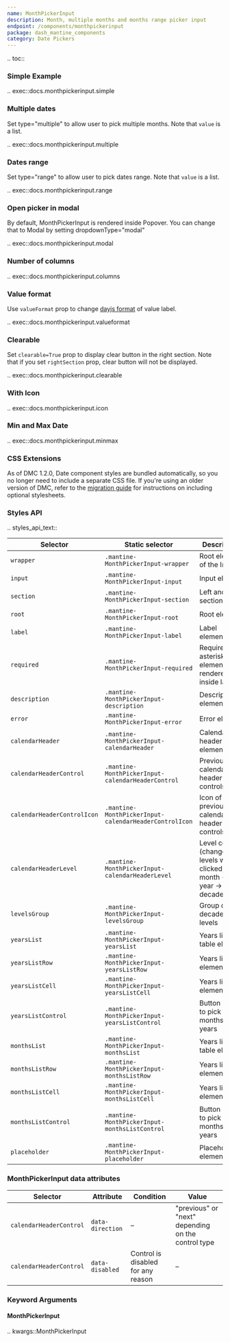 ```yaml
---
name: MonthPickerInput
description: Month, multiple months and months range picker input
endpoint: /components/monthpickerinput
package: dash_mantine_components
category: Date Pickers
---
```


.. toc::



### Simple Example

.. exec::docs.monthpickerinput.simple

### Multiple dates

Set type="multiple" to allow user to pick multiple months.  Note that `value` is a list.

.. exec::docs.monthpickerinput.multiple

### Dates range

Set type="range" to allow user to pick dates range. Note that `value` is a list.

.. exec::docs.monthpickerinput.range

### Open picker in modal

By default, MonthPickerInput is rendered inside Popover. You can change that to Modal by setting dropdownType="modal"

.. exec::docs.monthpickerinput.modal

### Number of columns

.. exec::docs.monthpickerinput.columns

### Value format

Use `valueFormat` prop to change [dayjs format](https://day.js.org/docs/en/display/format) of value label.

.. exec::docs.monthpickerinput.valueformat


### Clearable

Set `clearable=True` prop to display clear button in the right section. Note that if you set `rightSection` prop, clear button will not be displayed.

.. exec::docs.monthpickerinput.clearable


### With Icon

.. exec::docs.monthpickerinput.icon


### Min and Max Date

.. exec::docs.monthpickerinput.minmax


### CSS Extensions

As of DMC 1.2.0, Date component styles are bundled automatically, so you no longer need to include a separate CSS file.
If you're using an older version of DMC, refer to the [migration guide](/migration) for instructions on including optional stylesheets.



### Styles API

.. styles_api_text::

| Selector                   | Static selector                                        | Description                                                           |
| ---------------------------| ------------------------------------------------------ | --------------------------------------------------------------------- |
| `wrapper`                  | `.mantine-MonthPickerInput-wrapper`                    | Root element of the Input                                              |
| `input`                    | `.mantine-MonthPickerInput-input`                      | Input element                                                         |
| `section`                  | `.mantine-MonthPickerInput-section`                    | Left and right sections                                                |
| `root`                     | `.mantine-MonthPickerInput-root`                       | Root element                                                          |
| `label`                    | `.mantine-MonthPickerInput-label`                      | Label element                                                         |
| `required`                 | `.mantine-MonthPickerInput-required`                   | Required asterisk element, rendered inside label                       |
| `description`              | `.mantine-MonthPickerInput-description`                | Description element                                                    |
| `error`                    | `.mantine-MonthPickerInput-error`                      | Error element                                                         |
| `calendarHeader`           | `.mantine-MonthPickerInput-calendarHeader`             | Calendar header root element                                           |
| `calendarHeaderControl`     | `.mantine-MonthPickerInput-calendarHeaderControl`      | Previous/next calendar header controls                                 |
| `calendarHeaderControlIcon` | `.mantine-MonthPickerInput-calendarHeaderControlIcon`  | Icon of previous/next calendar header controls                         |
| `calendarHeaderLevel`       | `.mantine-MonthPickerInput-calendarHeaderLevel`        | Level control (changes levels when clicked, month -> year -> decade)   |
| `levelsGroup`              | `.mantine-MonthPickerInput-levelsGroup`                | Group of decades levels                                                |
| `yearsList`                | `.mantine-MonthPickerInput-yearsList`                  | Years list table element                                               |
| `yearsListRow`             | `.mantine-MonthPickerInput-yearsListRow`               | Years list row element                                                 |
| `yearsListCell`            | `.mantine-MonthPickerInput-yearsListCell`              | Years list cell element                                                |
| `yearsListControl`         | `.mantine-MonthPickerInput-yearsListControl`           | Button used to pick months and years                                   |
| `monthsList`               | `.mantine-MonthPickerInput-monthsList`                 | Years list table element                                               |
| `monthsListRow`            | `.mantine-MonthPickerInput-monthsListRow`              | Years list row element                                                 |
| `monthsListCell`           | `.mantine-MonthPickerInput-monthsListCell`             | Years list cell element                                                |
| `monthsListControl`        | `.mantine-MonthPickerInput-monthsListControl`          | Button used to pick months and years                                   |
| `placeholder`              | `.mantine-MonthPickerInput-placeholder`                | Placeholder element                                                    |

### MonthPickerInput data attributes

| Selector              | Attribute      | Condition                           | Value                              |
| --------------------- | -------------- | ----------------------------------- | ---------------------------------- |
| `calendarHeaderControl`| `data-direction`| –                                   | "previous" or "next" depending on the control type |
| `calendarHeaderControl`| `data-disabled`| Control is disabled for any reason  | –                                  |

### Keyword Arguments

#### MonthPickerInput

.. kwargs::MonthPickerInput
